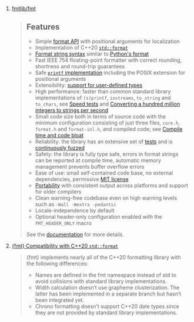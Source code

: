  1. [fmtlib/fmt](https://github.com/fmtlib/fmt)
    
    > Features
    > --------
    > 
    > * Simple [format API](https://fmt.dev/latest/api.html) with positional arguments
    >   for localization
    > * Implementation of C++20 [`std::format`](https://en.cppreference.com/w/cpp/utility/format)
    > * [Format string syntax](https://fmt.dev/latest/syntax.html) similar to [Python's format](https://docs.python.org/3/library/stdtypes.html#str.format)
    > * Fast IEEE 754 floating-point formatter with correct rounding, shortness and
    >   round-trip guarantees
    > * Safe [`printf` implementation](https://fmt.dev/latest/api.html#printf-formatting) including the POSIX
    >   extension for positional arguments
    > * Extensibility: [support for user-defined types](https://fmt.dev/latest/api.html#formatting-user-defined-types>)
    > * High performance: faster than common standard library implementations of
    >   `(s)printf`, `iostreams`, `to_string` and `to_chars`, see [Speed tests](https://github.com/fmtlib/fmt/blob/master/README.rst#speed-tests)
    >   and [Converting a hundred million integers to strings per second](http://www.zverovich.net/2020/06/13/fast-int-to-string-revisited.html)
    > * Small code size both in terms of source code with the minimum configuration
    >   consisting of just three files, `core.h`, `format.h` and `format-inl.h`,
    >   and compiled code; see [Compile time and code bloat](https://github.com/fmtlib/fmt/blob/master/README.rst#compile-time-and-code-bloat)
    > * Reliability: the library has an extensive set of [tests](https://github.com/fmtlib/fmt/tree/master/test) and is [continuously fuzzed](https://bugs.chromium.org/p/oss-fuzz/issues/list?colspec=ID%20Type%20Component%20Status%20Proj%20Reported%20Owner%20Summary&q=proj%3Dfmt&can=1)
    > * Safety: the library is fully type safe, errors in format strings can be
    >   reported at compile time, automatic memory management prevents buffer overflow
    >   errors
    > * Ease of use: small self-contained code base, no external dependencies,
    >   permissive [MIT license](https://github.com/fmtlib/fmt/blob/master/LICENSE.rst)
    > * [Portability](https://fmt.dev/latest/index.html#portability) with
    >   consistent output across platforms and support for older compilers
    > * Clean warning-free codebase even on high warning levels such as
    >   `-Wall -Wextra -pedantic`
    > * Locale-independence by default
    > * Optional header-only configuration enabled with the `FMT_HEADER_ONLY` macro
    > 
    > See the [documentation](https://fmt.dev) for more details.
 2. [{fmt} Compatibility with C++20 `std::format`](https://fmt.dev/dev/api.html#compatibility-with-c-20-std-format)
    
    > {fmt} implements nearly all of the C++20 formatting library with the following differences:
    > 
    > - Names are defined in the fmt namespace instead of std to avoid collisions with standard library implementations.
    > - Width calculation doesn’t use grapheme clusterization. The latter has been implemented in a separate branch but hasn’t been integrated yet.
    > - Chrono formatting doesn’t support C++20 date types since they are not provided by standard library implementations.
